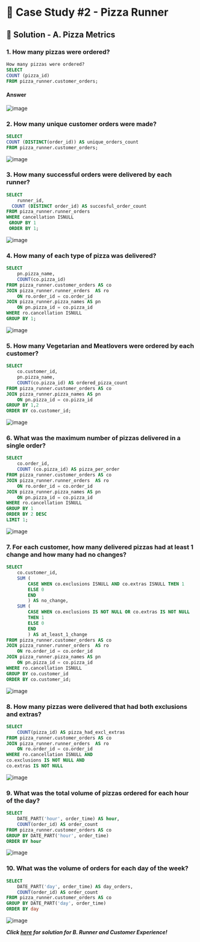 # 🍕 Case Study #2 - Pizza Runner

## 🍝 Solution - A. Pizza Metrics

### 1. How many pizzas were ordered?

````sql
How many pizzas were ordered?
SELECT 
COUNT (pizza_id)
FROM pizza_runner.customer_orders;
````
#### Answer

![image](https://github.com/user-attachments/assets/127de315-2440-4592-ba75-b0ca8df0ddd5)


### 2. How many unique customer orders were made?

````sql
SELECT 
COUNT (DISTINCT(order_id)) AS unique_orders_count
FROM pizza_runner.customer_orders;
````
![image](https://github.com/user-attachments/assets/97e5b3d3-b980-4c40-b19f-4e902b9be4e6)

### 3. How many successful orders were delivered by each runner?

````sql
SELECT
 	runner_id,
  COUNT (DISTINCT order_id) AS succesful_order_count
FROM pizza_runner.runner_orders
WHERE cancellation ISNULL
 GROUP BY 1
 ORDER BY 1;
````
![image](https://github.com/user-attachments/assets/0d0d67ce-6f2c-4d67-9443-53982706046d)

### 4. How many of each type of pizza was delivered?

````sql
SELECT 
	pn.pizza_name,	
	COUNT(co.pizza_id)
FROM pizza_runner.customer_orders AS co
JOIN pizza_runner.runner_orders  AS ro 
	ON ro.order_id = co.order_id
JOIN pizza_runner.pizza_names AS pn 
	ON pn.pizza_id = co.pizza_id
WHERE ro.cancellation ISNULL
GROUP BY 1;
````
![image](https://github.com/user-attachments/assets/87fc488f-d3c2-4d8b-9a5f-493eddcaeaa1)

### 5. How many Vegetarian and Meatlovers were ordered by each customer?

````sql
SELECT  
	co.customer_id,
	pn.pizza_name,	
	COUNT(co.pizza_id) AS ordered_pizza_count
FROM pizza_runner.customer_orders AS co
JOIN pizza_runner.pizza_names AS pn 
	ON pn.pizza_id = co.pizza_id
GROUP BY 1,2
ORDER BY co.customer_id;
````
![image](https://github.com/user-attachments/assets/d14b8b69-a2f5-42b4-81eb-1468fd8065d2)

### 6. What was the maximum number of pizzas delivered in a single order?

````sql
SELECT 
	co.order_id,
	COUNT (co.pizza_id) AS pizza_per_order
FROM pizza_runner.customer_orders AS co
JOIN pizza_runner.runner_orders  AS ro 
	ON ro.order_id = co.order_id
JOIN pizza_runner.pizza_names AS pn 
	ON pn.pizza_id = co.pizza_id
WHERE ro.cancellation ISNULL
GROUP BY 1
ORDER BY 2 DESC
LIMIT 1;
````
![image](https://github.com/user-attachments/assets/7db7ebec-af84-42f9-b951-6b94177caefc)

### 7. For each customer, how many delivered pizzas had at least 1 change and how many had no changes?

````sql
SELECT 
	co.customer_id,
	SUM (
		CASE WHEN co.exclusions ISNULL AND co.extras ISNULL	THEN 1
		ELSE 0
		END
		) AS no_change,	
	SUM (
		CASE WHEN co.exclusions IS NOT NULL OR co.extras IS NOT NULL
		THEN 1
		ELSE 0
		END
		) AS at_least_1_change
FROM pizza_runner.customer_orders AS co
JOIN pizza_runner.runner_orders  AS ro 
	ON ro.order_id = co.order_id
JOIN pizza_runner.pizza_names AS pn 
	ON pn.pizza_id = co.pizza_id
WHERE ro.cancellation ISNULL
GROUP BY co.customer_id
ORDER BY co.customer_id;
````
![image](https://github.com/user-attachments/assets/3a9fc73b-6b33-404e-a154-d2f78db3173f)

### 8. How many pizzas were delivered that had both exclusions and extras?
````sql
SELECT 
	COUNT(pizza_id) AS pizza_had_excl_extras
FROM pizza_runner.customer_orders AS co
JOIN pizza_runner.runner_orders  AS ro 
	ON ro.order_id = co.order_id
WHERE ro.cancellation ISNULL AND
co.exclusions IS NOT NULL AND 
co.extras IS NOT NULL
````
![image](https://github.com/user-attachments/assets/f4b8d972-bda6-4ad3-b273-21f2c16fc806)

### 9. What was the total volume of pizzas ordered for each hour of the day?

````sql
SELECT 
	DATE_PART('hour', order_time) AS hour,
	COUNT(order_id) AS order_count	
FROM pizza_runner.customer_orders AS co
GROUP BY DATE_PART('hour', order_time)
ORDER BY hour
````
![image](https://github.com/user-attachments/assets/88fcb34b-b20c-43ae-a5af-4811c7c85e38)

### 10. What was the volume of orders for each day of the week?

````sql
SELECT 
	DATE_PART('day', order_time) AS day_orders,
	COUNT(order_id) AS order_count	
FROM pizza_runner.customer_orders AS co
GROUP BY DATE_PART('day', order_time)
ORDER BY day
````
![image](https://github.com/user-attachments/assets/aba8c4ed-69f2-4e9c-b1b8-1f3ff25f054b)

***Click [here](https://github.com/Ebekulak/8_Week_SQL_Challenge/blob/6088638a073202fd132d4ea9d46beb3dab40a780/B.%20Runner%20and%20Customer%20Experience.md) for solution for B. Runner and Customer Experience!***

